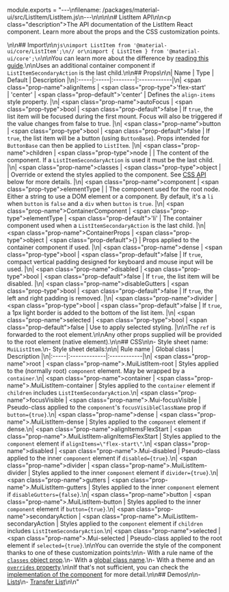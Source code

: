 module.exports = "---\nfilename: /packages/material-ui/src/ListItem/ListItem.js\n---\n\n<!--- This documentation is automatically generated, do not try to edit it. -->\n\n# ListItem API\n\n<p class=\"description\">The API documentation of the ListItem React component. Learn more about the props and the CSS customization points.</p>\n\n## Import\n\n```js\nimport ListItem from '@material-ui/core/ListItem';\n// or\nimport { ListItem } from '@material-ui/core';\n```\n\nYou can learn more about the difference by [reading this guide](/guides/minimizing-bundle-size/).\n\nUses an additional container component if `ListItemSecondaryAction` is the last child.\n\n## Props\n\n| Name | Type | Default | Description |\n|:-----|:-----|:--------|:------------|\n| <span class=\"prop-name\">alignItems</span> | <span class=\"prop-type\">'flex-start'<br>&#124;&nbsp;'center'</span> | <span class=\"prop-default\">'center'</span> | Defines the `align-items` style property. |\n| <span class=\"prop-name\">autoFocus</span> | <span class=\"prop-type\">bool</span> | <span class=\"prop-default\">false</span> | If `true`, the list item will be focused during the first mount. Focus will also be triggered if the value changes from false to true. |\n| <span class=\"prop-name\">button</span> | <span class=\"prop-type\">bool</span> | <span class=\"prop-default\">false</span> | If `true`, the list item will be a button (using `ButtonBase`). Props intended for `ButtonBase` can then be applied to `ListItem`. |\n| <span class=\"prop-name\">children</span> | <span class=\"prop-type\">node</span> |  | The content of the component. If a `ListItemSecondaryAction` is used it must be the last child. |\n| <span class=\"prop-name\">classes</span> | <span class=\"prop-type\">object</span> |  | Override or extend the styles applied to the component. See [CSS API](#css) below for more details. |\n| <span class=\"prop-name\">component</span> | <span class=\"prop-type\">elementType</span> |  | The component used for the root node. Either a string to use a DOM element or a component. By default, it's a `li` when `button` is `false` and a `div` when `button` is `true`. |\n| <span class=\"prop-name\">ContainerComponent</span> | <span class=\"prop-type\">elementType</span> | <span class=\"prop-default\">'li'</span> | The container component used when a `ListItemSecondaryAction` is the last child. |\n| <span class=\"prop-name\">ContainerProps</span> | <span class=\"prop-type\">object</span> | <span class=\"prop-default\">{}</span> | Props applied to the container component if used. |\n| <span class=\"prop-name\">dense</span> | <span class=\"prop-type\">bool</span> | <span class=\"prop-default\">false</span> | If `true`, compact vertical padding designed for keyboard and mouse input will be used. |\n| <span class=\"prop-name\">disabled</span> | <span class=\"prop-type\">bool</span> | <span class=\"prop-default\">false</span> | If `true`, the list item will be disabled. |\n| <span class=\"prop-name\">disableGutters</span> | <span class=\"prop-type\">bool</span> | <span class=\"prop-default\">false</span> | If `true`, the left and right padding is removed. |\n| <span class=\"prop-name\">divider</span> | <span class=\"prop-type\">bool</span> | <span class=\"prop-default\">false</span> | If `true`, a 1px light border is added to the bottom of the list item. |\n| <span class=\"prop-name\">selected</span> | <span class=\"prop-type\">bool</span> | <span class=\"prop-default\">false</span> | Use to apply selected styling. |\n\nThe `ref` is forwarded to the root element.\n\nAny other props supplied will be provided to the root element (native element).\n\n## CSS\n\n- Style sheet name: `MuiListItem`.\n- Style sheet details:\n\n| Rule name | Global class | Description |\n|:-----|:-------------|:------------|\n| <span class=\"prop-name\">root</span> | <span class=\"prop-name\">.MuiListItem-root</span> | Styles applied to the (normally root) `component` element. May be wrapped by a `container`.\n| <span class=\"prop-name\">container</span> | <span class=\"prop-name\">.MuiListItem-container</span> | Styles applied to the `container` element if `children` includes `ListItemSecondaryAction`.\n| <span class=\"prop-name\">focusVisible</span> | <span class=\"prop-name\">.Mui-focusVisible</span> | Pseudo-class applied to the `component`'s `focusVisibleClassName` prop if `button={true}`.\n| <span class=\"prop-name\">dense</span> | <span class=\"prop-name\">.MuiListItem-dense</span> | Styles applied to the `component` element if dense.\n| <span class=\"prop-name\">alignItemsFlexStart</span> | <span class=\"prop-name\">.MuiListItem-alignItemsFlexStart</span> | Styles applied to the `component` element if `alignItems=\"flex-start\"`.\n| <span class=\"prop-name\">disabled</span> | <span class=\"prop-name\">.Mui-disabled</span> | Pseudo-class applied to the inner `component` element if `disabled={true}`.\n| <span class=\"prop-name\">divider</span> | <span class=\"prop-name\">.MuiListItem-divider</span> | Styles applied to the inner `component` element if `divider={true}`.\n| <span class=\"prop-name\">gutters</span> | <span class=\"prop-name\">.MuiListItem-gutters</span> | Styles applied to the inner `component` element if `disableGutters={false}`.\n| <span class=\"prop-name\">button</span> | <span class=\"prop-name\">.MuiListItem-button</span> | Styles applied to the inner `component` element if `button={true}`.\n| <span class=\"prop-name\">secondaryAction</span> | <span class=\"prop-name\">.MuiListItem-secondaryAction</span> | Styles applied to the `component` element if `children` includes `ListItemSecondaryAction`.\n| <span class=\"prop-name\">selected</span> | <span class=\"prop-name\">.Mui-selected</span> | Pseudo-class applied to the root element if `selected={true}`.\n\nYou can override the style of the component thanks to one of these customization points:\n\n- With a rule name of the [`classes` object prop](/customization/components/#overriding-styles-with-classes).\n- With a [global class name](/customization/components/#overriding-styles-with-global-class-names).\n- With a theme and an [`overrides` property](/customization/globals/#css).\n\nIf that's not sufficient, you can check the [implementation of the component](https://github.com/Foso/material-ui/blob/master/packages/material-ui/src/ListItem/ListItem.js) for more detail.\n\n## Demos\n\n- [Lists](/components/lists/)\n- [Transfer List](/components/transfer-list/)\n\n"